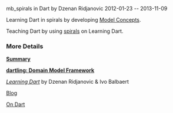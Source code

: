mb_spirals in Dart
by Dzenan Ridjanovic
2012-01-23 -- 2013-11-09

Learning Dart in spirals by developing
[Model Concepts](https://github.com/dzenanr/model_concepts).

Teaching Dart by using [spirals](https://github.com/dzenanr/mb_spirals) on Learning Dart.

### More Details

[**Summary**](http://goo.gl/DqF7d)

[**dartling: Domain Model Framework**](http://goo.gl/Fd08zZ)

[*Learning Dart*](http://www.packtpub.com/learning-dart/book) by Dzenan Ridjanovic & Ivo Balbaert

[Blog](http://dzenanr.github.io/)

[On Dart](https://plus.google.com/+OndartMe)





